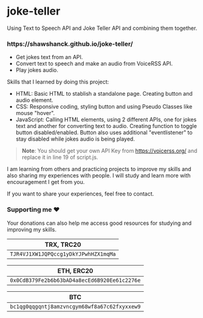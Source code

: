 # joke-teller
Using Text to Speech API and Joke Teller API and combining them together.

<h3>https://shawshanck.github.io/joke-teller/</h3>

* Get jokes text from an API.
* Convert text to speech and make an audio from VoiceRSS API.
* Play jokes audio.

Skills that I learned by doing this project:

* HTML: Basic HTML to stablish a standalone page. Creating button and audio element.
* CSS: Responsive coding, styling button and using Pseudo Classes like mouse "hover".
* JavaScript: Calling HTML elements, using 2 different APIs, one for jokes text and another for converting text to audio. Creating function to toggle button disabled/enabled. Button also uses additional "eventlistener" to stay disabled while jokes audio is being played.

> **Note**: You should get your own API Key from https://voicerss.org/ and replace it in line 19 of script.js.

I am learning from others and practicing projects to improve my skills and also sharing my experiences with people. I will study and learn more with encouragement I get from you.

If you want to share your experiences, feel free to contact.

### Supporting me :hearts:
Your donations can also help me access good resources for studying and improving my skills.

<p align="left">
	
|                TRX, TRC20                |
| ---------------------------------------- |
| ```TJR4VJ1XW1JQPQccg1yDkYJPwhHZX1mqMa``` |

|                     ETH, ERC20                   |
| ------------------------------------------------ |
| ```0x0CdB379Fe2b6b63bAD4a8ecEd6B920Ee61c2276e``` |

|                        BTC                       |
| ------------------------------------------------ |
| ```bc1qg0qqgqntj8amzvncgym68wf8a67c62fxyxxew9``` |

</p>
